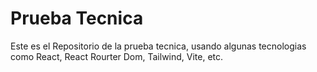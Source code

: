 # Prueba Tecnica

Este es el Repositorio de la prueba tecnica, usando algunas tecnologias como React, React Rourter Dom, Tailwind, Vite, etc.
